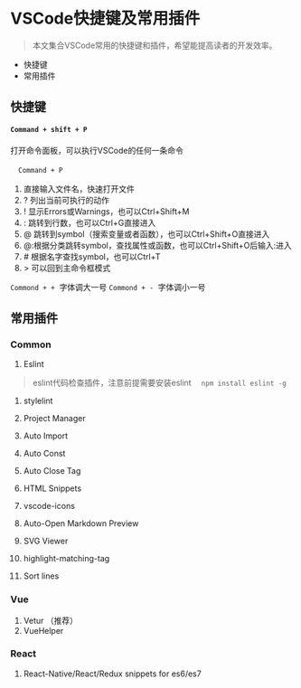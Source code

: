 # VSCode快捷键及常用插件

>本文集合VSCode常用的快捷键和插件，希望能提高读者的开发效率。

* 快捷键
* 常用插件

## 快捷键

#### `Command + shift + P`

打开命令面板，可以执行VSCode的任何一条命令

　`Command + P`

1. 直接输入文件名，快速打开文件
1. ? 列出当前可执行的动作
1. ! 显示Errors或Warnings，也可以Ctrl+Shift+M
1. : 跳转到行数，也可以Ctrl+G直接进入
1. @ 跳转到symbol（搜索变量或者函数），也可以Ctrl+Shift+O直接进入
1. @:根据分类跳转symbol，查找属性或函数，也可以Ctrl+Shift+O后输入:进入
1. \# 根据名字查找symbol，也可以Ctrl+T
1. \> 可以回到主命令框模式

`Commond + +`  字体调大一号
`Commond + -`  字体调小一号

## 常用插件

### Common

1. Eslint

> eslint代码检查插件，注意前提需要安装eslint 　`npm install eslint -g`

1. stylelint

1. Project Manager

1. Auto Import

1. Auto Const

1. Auto Close Tag

1. HTML Snippets

1. vscode-icons

1. Auto-Open Markdown Preview

1. SVG Viewer

1. highlight-matching-tag

1. Sort lines

### Vue
1. Vetur （推荐）
1. VueHelper

### React
1. React-Native/React/Redux snippets for es6/es7